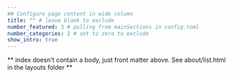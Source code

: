 ```yaml
---
## Configure page content in wide column
title: "" # leave blank to exclude
number_featured: 3 # pulling from mainSections in config.toml
number_categories: 2 # set to zero to exclude
show_intro: true
---
```


** index doesn't contain a body, just front matter above.
See about/list.html in the layouts folder **